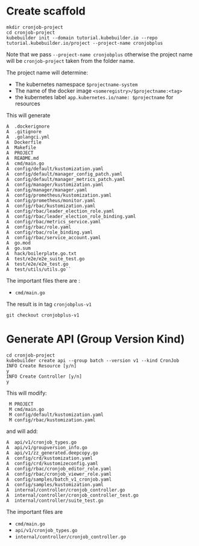 

# Create scaffold


```
mkdir cronjob-project
cd cronjob-project
kubebuilder init --domain tutorial.kubebuilder.io --repo tutorial.kubebuilder.io/project --project-name cronjobplus
```


Note that we pass `--project-name cronjobplus` otherwise the project name will be `cronjob-project` 
taken from the folder name.

The project name will determine:

* The kubernetes namespace `$projectname-system`
* The name of the docker image `<someregistry>/$projectname:<tag>`
* the kubernetes label `app.kubernetes.io/name: $projectname` for resources

This will generate

```
A  .dockerignore
A  .gitignore
A  .golangci.yml
A  Dockerfile
A  Makefile
A  PROJECT
A  README.md
A  cmd/main.go
A  config/default/kustomization.yaml
A  config/default/manager_config_patch.yaml
A  config/default/manager_metrics_patch.yaml
A  config/manager/kustomization.yaml
A  config/manager/manager.yaml
A  config/prometheus/kustomization.yaml
A  config/prometheus/monitor.yaml
A  config/rbac/kustomization.yaml
A  config/rbac/leader_election_role.yaml
A  config/rbac/leader_election_role_binding.yaml
A  config/rbac/metrics_service.yaml
A  config/rbac/role.yaml
A  config/rbac/role_binding.yaml
A  config/rbac/service_account.yaml
A  go.mod
A  go.sum
A  hack/boilerplate.go.txt
A  test/e2e/e2e_suite_test.go
A  test/e2e/e2e_test.go
A  test/utils/utils.go``

```

The important files there are : 

* `cmd/main.go`

The result is in tag `cronjobplus-v1`

    git checkout cronjobplus-v1

# Generate API (Group Version Kind)

```
cd cronjob-project
kubebuilder create api --group batch --version v1 --kind CronJob
INFO Create Resource [y/n]
y
INFO Create Controller [y/n]
y
```

This will modify:

```
 M PROJECT
 M cmd/main.go
 M config/default/kustomization.yaml
 M config/rbac/kustomization.yaml
```

and will add:

```
A  api/v1/cronjob_types.go
A  api/v1/groupversion_info.go
A  api/v1/zz_generated.deepcopy.go
A  config/crd/kustomization.yaml
A  config/crd/kustomizeconfig.yaml
A  config/rbac/cronjob_editor_role.yaml
A  config/rbac/cronjob_viewer_role.yaml
A  config/samples/batch_v1_cronjob.yaml
A  config/samples/kustomization.yaml
A  internal/controller/cronjob_controller.go
A  internal/controller/cronjob_controller_test.go
A  internal/controller/suite_test.go
```

The important files are

* `cmd/main.go`
* `api/v1/cronjob_types.go`
* `internal/controller/cronjob_controller.go`




